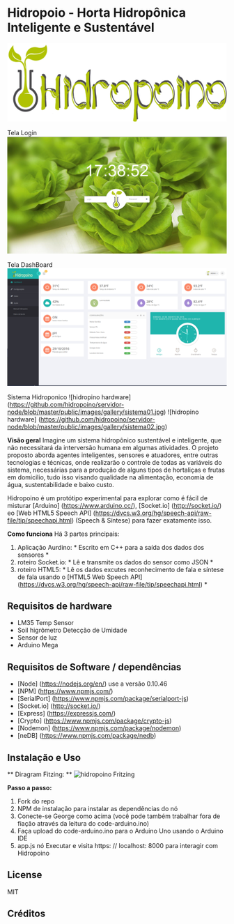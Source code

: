 # Hidropoio - Horta Hidropônica Inteligente e Sustentável
![hidropoino Logo](https://github.com/hidropoino/servidor-node/blob/master/public/images/logo3.png)

Tela Login
![hidropoino Sistema](https://github.com/hidropoino/servidor-node/blob/master/public/images/gallery/tela-login-v02.png)

Tela DashBoard
![hidropoino Sistema](https://github.com/hidropoino/servidor-node/blob/master/public/images/gallery/Captura%20de%20tela%20de%202016-08-20%2011-49-32.png)

Sistema Hidroponico
![hidropino hardware] (https://github.com/hidropoino/servidor-node/blob/master/public/images/gallery/sistema01.jpg)
![hidropino hardware] (https://github.com/hidropoino/servidor-node/blob/master/public/images/gallery/sistema02.jpg)

**Visão geral**
Imagine um sistema hidropônico sustentável e inteligente, que não necessitará da interversão humana em algumas atividades. O projeto proposto aborda agentes inteligentes, sensores e atuadores, entre outras tecnologias e técnicas, onde realizarão o controle de todas as variáveis do sistema, necessárias para a produção de alguns tipos de hortaliças e frutas em domicilio, tudo isso visando qualidade na alimentação, economia de água, sustentabilidade e baixo custo.

Hidropoino é um protótipo experimental para explorar como é fácil de misturar [Arduino] (https://www.arduino.cc/), [Socket.io] (http://socket.io/) eo [Web HTML5 Speech API] (https://dvcs.w3.org/hg/speech-api/raw-file/tip/speechapi.html) (Speech & Síntese) para fazer exatamente isso.

**Como funciona**
Há 3 partes principais:

1. Aplicação Aurdino: * Escrito em C++ para a saída dos dados dos sensores *
2. roteiro Socket.io: * Lê e transmite os dados do sensor como JSON *
3. roteiro HTML5: * Lê os dados excutes reconhecimento de fala e síntese de fala usando o [HTML5 Web Speech API] (https://dvcs.w3.org/hg/speech-api/raw-file/tip/speechapi.html) *

## Requisitos de hardware

* LM35 Temp Sensor
* Soil higrômetro Detecção de Umidade
* Sensor de luz
* Arduino Mega

## Requisitos de Software / dependências

* [Node] (https://nodejs.org/en/) use a versão 0.10.46
* [NPM] (https://www.npmjs.com/) 
* [SerialPort] (https://www.npmjs.com/package/serialport-js)
* [Socket.io] (http://socket.io/)
* [Express] (https://expressjs.com/)
* [Crypto] (https://www.npmjs.com/package/crypto-js)
* [Nodemon] (https://www.npmjs.com/package/nodemon)
* [neDB] (https://www.npmjs.com/package/nedb)

## Instalação e Uso

** Diragram Fitzing: **
![hidropoino Fritzing]()

**Passo a passo:**

1. Fork do repo
2. NPM de instalação para instalar as dependências do nó
3. Conecte-se George como acima (você pode também trabalhar fora de fiação através da leitura do code-arduino.ino)
4. Faça upload do code-arduino.ino para o Arduino Uno usando o Arduino IDE
5. app.js nó Executar e visita https: // localhost: 8000 para interagir com Hidropoino

## License
MIT

## Créditos

